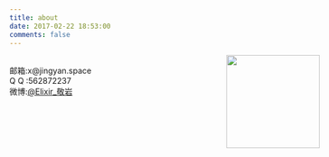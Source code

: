 ```yaml
---
title: about
date: 2017-02-22 18:53:00
comments: false
---
```

<div id="main" style="width:698px;  height:400px;">
    <div id="left" style="float:left ; width:55%; height:100%;">
    <br/>
        邮箱:x@jingyan.space <br/>
        Q&nbsp;Q&nbsp;:562872237 <br>
        微博:<a href="http://weibo.com/jingyan666">@Elixir_敬岩</a>
    </div>
    <div id="right" style="float:left ; width:45%; height:100%;">
        <img src="/img/about.png" style="height:165px;"/>
    </div>
</div>
